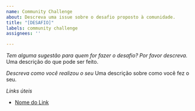 ```yaml
---
name: Community Challenge
about: Descreva uma issue sobre o desafio proposto à comunidade.
title: "[DESAFIO]"
labels: community challenge
assignees: ''

---
```


*Tem alguma sugestão para quem for fazer o desafio? Por favor descreva.*
Uma descrição do que pode ser feito.

*Descreva como você realizou o seu*
Uma descrição sobre como você fez o seu.

*Links úteis*
- [Nome do Link](URL)
